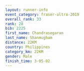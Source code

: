```yaml
---
layout: runner-info 
event_category: fraser-ultra-2019 
overall_rank: 33
rank: 28
bib: 2225
first_name: Chandrasegaran
last_name: Shanmugham
distance: 22KM
country: Philippines
category_km: 22KM
gender: Male
finish_time: 3-05-02
---
```

